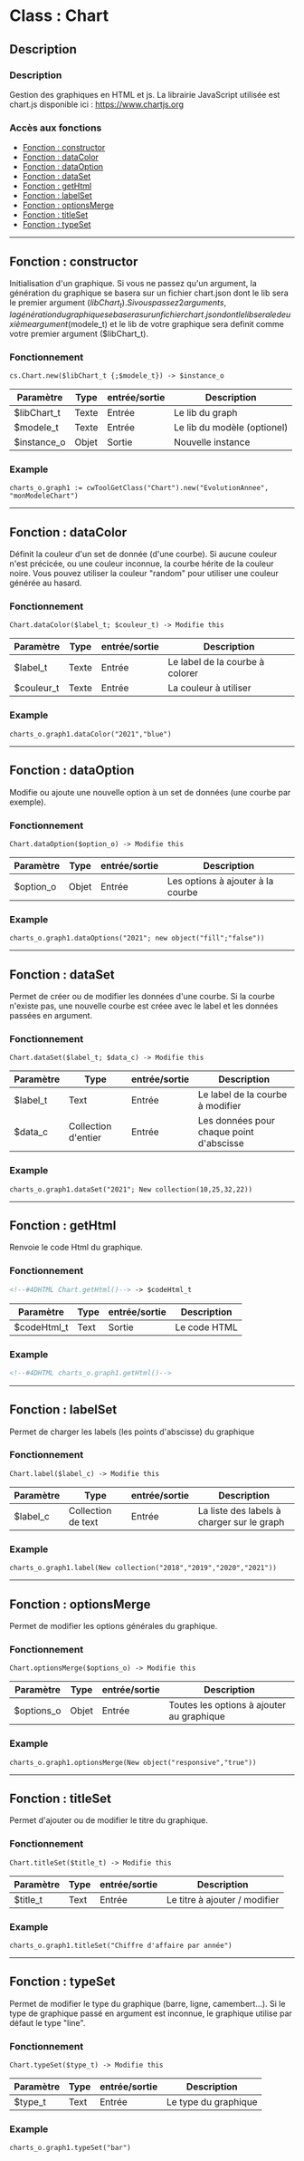 ﻿<!-- Type your summary here -->
# Class : Chart

## Description

### Description
Gestion des graphiques en HTML et js.
La librairie JavaScript utilisée est chart.js disponible ici : https://www.chartjs.org

### Accès aux fonctions
* [Fonction : constructor](#fonction--constructor)
* [Fonction : dataColor](#fonction--dataColor)
* [Fonction : dataOption](#fonction--dataOption)
* [Fonction : dataSet](#fonction--dataSet)
* [Fonction : getHtml](#fonction--getHTML)
* [Fonction : labelSet](#fonction--label)
* [Fonction : optionsMerge](#fonction--optionsMerge)
* [Fonction : titleSet](#fonction--titleSet)
* [Fonction : typeSet](#fonction--typeSet)



------------------------------------------------------

## Fonction : constructor			
Initialisation d'un graphique.
Si vous ne passez qu'un argument, la génération du graphique se basera sur un fichier chart.json dont le lib sera le premier argument ($libChart_t).
Si vous passez 2 arguments, la génération du graphique se basera sur un fichier chart.json dont le lib sera le deuxième argument ($modele_t) et le lib de votre graphique sera definit comme votre premier argument ($libChart_t).

### Fonctionnement
```4d
cs.Chart.new($libChart_t {;$modele_t}) -> $instance_o
```

| Paramètre       | Type       | entrée/sortie | Description |
| --------------- | ---------- | ------------- | ----------- |
| $libChart_t     | Texte      | Entrée        | Le lib du graph |
| $modele_t       | Texte      | Entrée        | Le lib du modèle (optionel) |
| $instance_o     | Objet      | Sortie        | Nouvelle instance |


### Example
```4d
charts_o.graph1 := cwToolGetClass("Chart").new("EvolutionAnnee", "monModeleChart")
```

------------------------------------------------------

## Fonction : dataColor
Définit la couleur d'un set de donnée (d'une courbe). 
Si aucune couleur n'est précicée, ou une couleur inconnue, la courbe hérite de la couleur noire.
Vous pouvez utiliser la couleur "random" pour utiliser une couleur générée au hasard.


### Fonctionnement
```4d
Chart.dataColor($label_t; $couleur_t) -> Modifie this
```

| Paramètre     | Type       | entrée/sortie | Description |
| ------------- | ---------- | ------------- | ----------- |
| $label_t        | Texte      | Entrée        | Le label de la courbe à colorer |
| $couleur_t    | Texte      | Entrée        | La couleur à utiliser |


### Example
```4d
charts_o.graph1.dataColor("2021","blue")
```

------------------------------------------------------

## Fonction : dataOption
Modifie ou ajoute une nouvelle option à un set de données (une courbe par exemple).

### Fonctionnement
```4d
Chart.dataOption($option_o) -> Modifie this
```

| Paramètre     | Type       | entrée/sortie | Description |
| ------------- | ---------- | ------------- | ----------- |
| $option_o     | Objet      | Entrée        | Les options à ajouter à la courbe|



### Example
```4d
charts_o.graph1.dataOptions("2021"; new object("fill";"false"))
```

------------------------------------------------------

## Fonction : dataSet
Permet de créer ou de modifier les données d'une courbe. Si la courbe n'existe pas, une nouvelle courbe est créee avec le label et les données passées en argument.

### Fonctionnement
```4d
Chart.dataSet($label_t; $data_c) -> Modifie this
```

| Paramètre     | Type       | entrée/sortie | Description |
| ------------- | ---------- | ------------- | ----------- |
| $label_t      | Text       | Entrée        | Le label de la courbe à modifier|
| $data_c       | Collection d'entier| Entrée | Les données pour chaque point d'abscisse|



### Example
```4d
charts_o.graph1.dataSet("2021"; New collection(10,25,32,22))
```

------------------------------------------------------

## Fonction : getHtml
Renvoie le code Html du graphique.

### Fonctionnement
```html
<!--#4DHTML Chart.getHtml()--> -> $codeHtml_t
```

| Paramètre     | Type       | entrée/sortie | Description |
| ------------- | ---------- | ------------- | ----------- |
| $codeHtml_t      | Text       | Sortie        | Le code HTML |




### Example
```html
<!--#4DHTML charts_o.graph1.getHtml()-->
```

------------------------------------------------------

## Fonction : labelSet
Permet de charger les labels (les points d'abscisse) du graphique

### Fonctionnement
```4d
Chart.label($label_c) -> Modifie this
```

| Paramètre     | Type       | entrée/sortie | Description |
| ------------- | ---------- | ------------- | ----------- |
| $label_c      | Collection de text | Entrée| La liste des labels à charger sur le graph|




### Example
```4d
charts_o.graph1.label(New collection("2018","2019","2020","2021"))
```


------------------------------------------------------

## Fonction : optionsMerge
Permet de modifier les options générales du graphique.

### Fonctionnement
```4d
Chart.optionsMerge($options_o) -> Modifie this
```

| Paramètre     | Type       | entrée/sortie | Description |
| ------------- | ---------- | ------------- | ----------- |
| $options_o    | Objet      | Entrée        | Toutes les options à ajouter au graphique|




### Example
```4d
charts_o.graph1.optionsMerge(New object("responsive","true"))
```

------------------------------------------------------

## Fonction : titleSet
Permet d'ajouter ou de modifier le titre du graphique.

### Fonctionnement
```4d
Chart.titleSet($title_t) -> Modifie this
```

| Paramètre     | Type       | entrée/sortie | Description |
| ------------- | ---------- | ------------- | ----------- |
| $title_t      | Text       | Entrée        | Le titre à ajouter / modifier|




### Example
```4d
charts_o.graph1.titleSet("Chiffre d'affaire par année")
```


------------------------------------------------------

## Fonction : typeSet
Permet de modifier le type du graphique (barre, ligne, camembert...).
Si le type de graphique passé en argument est inconnue, le graphique utilise par défaut le type "line".

### Fonctionnement
```4d
Chart.typeSet($type_t) -> Modifie this
```

| Paramètre     | Type       | entrée/sortie | Description |
| ------------- | ---------- | ------------- | ----------- |
| $type_t       | Text       | Entrée        | Le type du graphique|




### Example
```4d
charts_o.graph1.typeSet("bar")
```